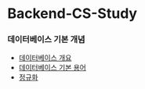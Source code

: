 # Backend-CS-Study

### 데이터베이스 기본 개념 

- [데이터베이스 개요](database-basic/데이터베이스_개요.md)  
- [데이터베이스 기본 용어](database-basic/데이터베이스_기본_용어.md)
- [정규화](database-basic/정규화.md)